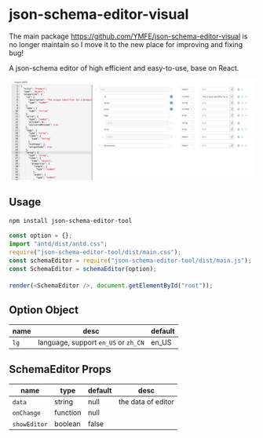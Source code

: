 # json-schema-editor-visual

The main package https://github.com/YMFE/json-schema-editor-visual is no longer maintain so I move it to the new place for improving and fixing bug!

A json-schema editor of high efficient and easy-to-use, base on React.

![avatar](json-schema-editor-tool.jpg)

## Usage

```
npm install json-schema-editor-tool
```

```js
const option = {};
import "antd/dist/antd.css";
require("json-schema-editor-tool/dist/main.css");
const schemaEditor = require("json-schema-editor-tool/dist/main.js");
const SchemaEditor = schemaEditor(option);

render(<SchemaEditor />, document.getElementById("root"));
```

## Option Object

| name | desc                                 | default |
| ---- | ------------------------------------ | ------- |
| `lg` | language, support `en_US` or `zh_CN` | en_US   |

## SchemaEditor Props

| name         | type     | default | desc               |
| ------------ | -------- | ------- | ------------------ |
| `data`       | string   | null    | the data of editor |
| `onChange`   | function | null    |
| `showEditor` | boolean  | false   |
